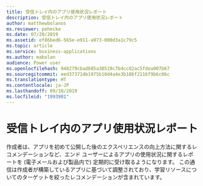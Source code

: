 ```yaml
---
title: 受信トレイ内のアプリ使用状況レポート
description: 受信トレイ内のアプリ使用状況レポート
author: matthewbolanos
ms.reviewer: pehecke
ms.date: 07/20/2019
ms.assetid: ef86bed6-565e-e911-a973-000d3a1c79c5
ms.topic: article
ms.service: business-applications
ms.author: mabolan
audience: Power user
ms.openlocfilehash: 948279cbad685a30519c7b4cc82ac5fdea907b67
ms.sourcegitcommit: eed373714b1975b10d4a4e3b186f2116f9b6c06c
ms.translationtype: HT
ms.contentlocale: ja-JP
ms.lasthandoff: 09/10/2019
ms.locfileid: "1993901"
---
```

# <a name="app-usage-reports-in-your-inbox"></a>受信トレイ内のアプリ使用状況レポート



作成者は、アプリを初めて公開した後のエクスペリエンスの向上方法に関するレコメンデーションなど、エンド ユーザーによるアプリの使用状況に関するレポートを (電子メールおよび製品内で) 定期的に受け取るようになります。 この通信は作成者が構築しているアプリに基づいて調整されており、学習リソースについてのターゲットを絞ったレコメンデーションが含まれています。
